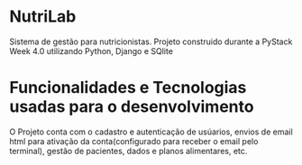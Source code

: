 # NutriLab
Sistema de gestão para nutricionistas.
Projeto construido durante a PyStack Week 4.0 utilizando Python, Django e SQlite

# Funcionalidades e Tecnologias usadas para o desenvolvimento
O Projeto conta com o cadastro e autenticação de usúarios, envios de email html para ativação da conta(configurado para receber o email pelo terminal), 
gestão de pacientes, dados e planos alimentares, etc.
